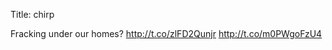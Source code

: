 Title: chirp

Fracking under our homes? <a href="http://t.co/zlFD2Qunjr">http://t.co/zlFD2Qunjr</a> <a href="http://t.co/m0PWgoFzU4">http://t.co/m0PWgoFzU4</a>
